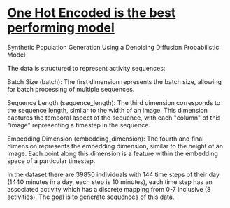 # [One Hot Encoded is the best performing model](https://github.com/Rakin45/synth_pop_ddpm/blob/main/one_hot_ddpm.ipynb)
Synthetic Population Generation Using a Denoising Diffusion Probabilistic Model


The data is structured to represent activity sequences:

Batch Size (batch): The first dimension represents the batch size, allowing for batch processing of multiple sequences.

Sequence Length (sequence_length): The third dimension corresponds to the sequence length, similar to the width of an image. This dimension captures the temporal aspect of the sequence, with each "column" of this "image" representing a timestep in the sequence.

Embedding Dimension (embedding_dimension): The fourth and final dimension represents the embedding dimension, similar to the height of an image. Each point along this dimension is a feature within the embedding space of a particular timestep.

In the dataset there are 39850 individuals with 144 time steps of their day (1440 minutes in a day, each step is 10 minutes), each time step has an associated activity which has a discrete mapping from 0-7 inclusive (8 activities). The goal is to generate sequences of this data.

